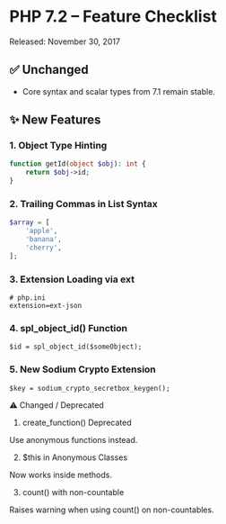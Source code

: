 # PHP 7.2 – Feature Checklist

Released: November 30, 2017

## ✅ Unchanged
- Core syntax and scalar types from 7.1 remain stable.

## ✨ New Features

### 1. Object Type Hinting
```php
function getId(object $obj): int {
    return $obj->id;
}
```

### 2. Trailing Commas in List Syntax
```php
$array = [
    'apple',
    'banana',
    'cherry',
];
```

### 3. Extension Loading via ext
```
# php.ini
extension=ext-json
```

### 4. spl_object_id() Function
```
$id = spl_object_id($someObject);
```

### 5. New Sodium Crypto Extension
```
$key = sodium_crypto_secretbox_keygen();
```

⚠️ Changed / Deprecated

1. create_function() Deprecated

Use anonymous functions instead.

2. $this in Anonymous Classes

Now works inside methods.

3. count() with non-countable

Raises warning when using count() on non-countables.